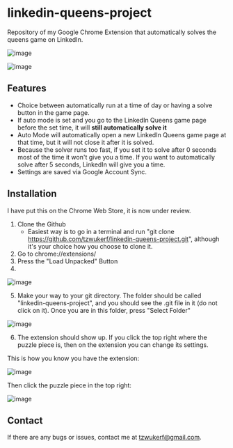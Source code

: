# linkedin-queens-project
Repository of my Google Chrome Extension that automatically solves the queens game on LinkedIn.

![image](https://github.com/tzwukerf/linkedin-queens-project/assets/77770175/879b0308-90d7-4945-8963-f1d5b71d8b69)

![image](https://github.com/tzwukerf/linkedin-queens-project/assets/77770175/c333a57e-416b-4f54-bb9f-fc501739c93d)


## Features

- Choice between automatically run at a time of day or having a solve button in the game page.
- If auto mode is set and you go to the LinkedIn Queens game page before the set time, it will **still automatically solve it**
- Auto Mode will automatically open a new LinkedIn Queens game page at that time, but it will not close it after it is solved.
- Because the solver runs too fast, if you set it to solve after 0 seconds most of the time it won't give you a time. If you want to automatically solve after 5 seconds, LinkedIn will give you a time.
- Settings are saved via Google Account Sync.

## Installation

I have put this on the Chrome Web Store, it is now under review.

1. Clone the Github
   - Easiest way is to go in a terminal and run "git clone https://github.com/tzwukerf/linkedin-queens-project.git", although it's your choice how you choose to clone it.
2. Go to chrome://extensions/
3. Press the "Load Unpacked" Button
4. 
 ![image](https://github.com/tzwukerf/linkedin-queens-project/assets/77770175/3d814649-c1dc-45eb-93d3-75724ca69c21)

5. Make your way to your git directory. The folder should be called "linkedin-queens-project", and you should see the .git file in it (do not click on it). Once you are in this folder, press "Select Folder"

![image](https://github.com/tzwukerf/linkedin-queens-project/assets/77770175/0e912940-f44a-4c9e-a335-0857de50238f)

6. The extension should show up. If you click the top right where the puzzle piece is, then on the extension you can change its settings.

This is how you know you have the extension:

![image](https://github.com/tzwukerf/linkedin-queens-project/assets/77770175/bcb7521b-24ed-4e3c-a27a-be1583694893)

Then click the puzzle piece in the top right:

![image](https://github.com/tzwukerf/linkedin-queens-project/assets/77770175/00e4ff8b-96bd-4a5f-9872-6ce6ece3aa58)

## Contact

If there are any bugs or issues, contact me at tzwukerf@gmail.com.
